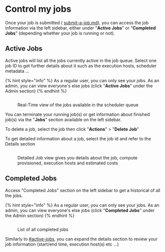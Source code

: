 # Control my jobs

Once your job is submitted ( [submit-a-job.md](submit-a-job.md "mention")), you can access the job information via the left sidebar, either under "**Active Jobs**" or "**Completed Jobs**" (depending whether your job is running or not).

## Active Jobs

Active jobs will list all the jobs currently active in the job queue. Select one job ID to get further details about it such as the execution hosts, scheduler metadata ...

{% hint style="info" %}
As a regular user, you can only see your jobs. As an admin, you can view everyone's else jobs (click "**Active Jobs**" under the Admin section)
{% endhint %}

<figure><img src="../.gitbook/assets/Screen Shot 2022-11-18 at 5.49.09 PM (1).png" alt=""><figcaption><p>Real-Time view of the jobs available in the scheduler queue</p></figcaption></figure>

You can terminate your running job(s) or get information about finished job(s) via the "**Jobs**" section available on the left sidebar.&#x20;

To delete a job, select the job then click "**Actions**" > "**Delete Job**"

To get detailed information about a job, select the job id and refer to the Details section

<figure><img src="../.gitbook/assets/Screen Shot 2022-11-18 at 5.51.26 PM.png" alt=""><figcaption><p>Detailed Job view gives you details about the job, compute provisioned, execution hosts and estimated costs</p></figcaption></figure>

## Completed Jobs

Access "Completed Jobs" section on the left sidebar to get a historical of all the jobs.&#x20;

{% hint style="info" %}
As a regular user, you can only see your jobs. As an admin, you can view everyone's else jobs (click "**Completed Jobs**" under the Admin section)
{% endhint %}

<figure><img src="../.gitbook/assets/Screen Shot 2022-11-17 at 1.58.02 PM.png" alt=""><figcaption><p>List of all completed jobs</p></figcaption></figure>

Similarly to [#active-jobs](control-my-jobs.md#active-jobs "mention"), you can expand the details section to review your job information (start/end time, execution host(s) etc ...)
